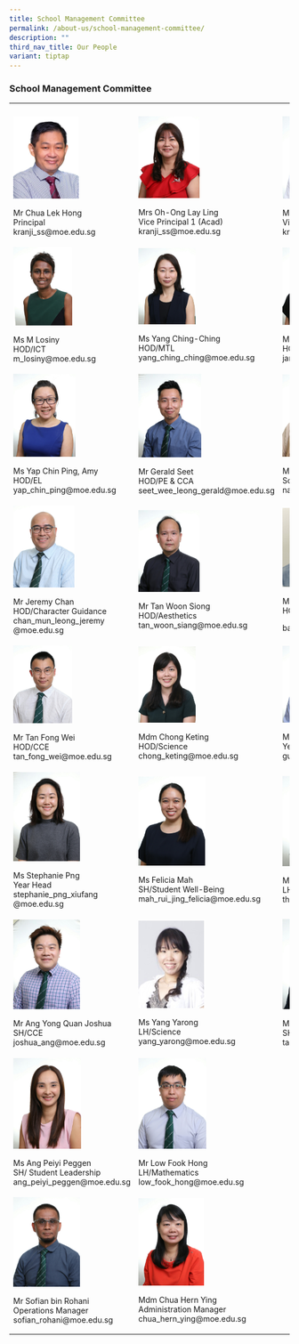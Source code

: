 ```yaml
---
title: School Management Committee
permalink: /about-us/school-management-committee/
description: ""
third_nav_title: Our People
variant: tiptap
---
```

<h3>School Management Committee</h3><table><tbody><tr><th rowspan="1" colspan="1"><p></p></th><th rowspan="1" colspan="1"><p></p></th><th rowspan="1" colspan="1"><p></p></th></tr><tr><td rowspan="1" colspan="1"><div class="isomer-image-wrapper"><img style="width:56%" height="auto" width="100%" src="/images/SMC/SMC%202023/mr%20chua%20lek%20hong.jpeg"></div><p>Mr Chua Lek Hong<br>Principal<br>kranji_ss@moe.edu.sg</p></td><td rowspan="1" colspan="1"><div class="isomer-image-wrapper"><img style="width:45%" height="auto" width="100%" src="/images/SMC/SMC%202023/mrs%20oh-ong%20lay%20ling%20(1).jpg"></div><p>Mrs Oh-Ong Lay Ling<br>Vice Principal 1 (Acad)<br>kranji_ss@moe.edu.sg</p></td><td rowspan="1" colspan="1"><div class="isomer-image-wrapper"><img style="width:50%" height="auto" width="100%" src="/images/SMC/SMC%202023/mr%20koo%20tiannuo%20(2).jpg"></div><p>Mr Koo Tiannuo<br>Vice Principal 2 (Acad)<br>kranji_ss@moe.edu.sg</p></td></tr><tr><td rowspan="1" colspan="1"><div class="isomer-image-wrapper"><img style="width:50%" height="auto" width="100%" src="/images/SMC/SMC%202023/ms%20m%20losiny.jpg"></div><p>Ms M Losiny<br>HOD/ICT<br>m_losiny@moe.edu.sg</p></td><td rowspan="1" colspan="1"><div class="isomer-image-wrapper"><img style="width:42%" height="auto" width="100%" src="/images/SMC/SMC%202023/ms%20yang%20ching-ching.jpg"></div><p>Ms Yang Ching-Ching<br>HOD/MTL<br>yang_ching_ching@moe.edu.sg</p></td><td rowspan="1" colspan="1"><div class="isomer-image-wrapper"><img style="width:47%" height="auto" width="100%" src="/images/SMC/SMC%202023/ms%20jenny%20yap.jpg"></div><p>Ms Yap Janny<br>HOD/Math<br>janny_yap@moe.edu.sg</p></td></tr><tr><td rowspan="1" colspan="1"><div class="isomer-image-wrapper"><img style="width:53%" height="auto" width="100%" src="/images/SMC/SMC%202023/ms%20yap%20chin%20ping%20amy.jpg"></div><p>Ms Yap Chin Ping, Amy<br>HOD/EL<br>yap_chin_ping@moe.edu.sg</p></td><td rowspan="1" colspan="1"><div class="isomer-image-wrapper"><img style="width:46%" height="auto" width="100%" src="/images/SMC/SMC%202023/mr%20seet%20wee%20leong%20gerald.jpg"></div><p>Mr Gerald Seet<br>HOD/PE &amp; CCA<br>seet_wee_leong_gerald@moe.edu.sg</p></td><td rowspan="1" colspan="1"><div class="isomer-image-wrapper"><img style="width:50%" height="auto" width="100%" src="/images/SMC/SMC%202023/ms%20natasha%20bte%20supa'at.jpg"></div><p>Ms Natasha Bte Supa'at<br>School Staff Developer<br>natasha_supaat@moe.edu.sg</p></td></tr><tr><td rowspan="1" colspan="1"><div class="isomer-image-wrapper"><img style="width:52%" height="auto" width="100%" src="/images/SMC/SMC%202023/mr%20chan%20mun%20leong%20jeremy.jpg"></div><p> Mr Jeremy Chan<br>HOD/Character Guidance<br>chan_mun_leong_jeremy<br>@moe.edu.sg</p></td><td rowspan="1" colspan="1"><div class="isomer-image-wrapper"><img style="width:45%" height="auto" width="100%" src="/images/SMC/SMC%202023/mr%20tan%20woon%20siong.jpg"></div><p>Mr Tan Woon Siong<br>HOD/Aesthetics<br>tan_woon_siang@moe.edu.sg</p></td><td rowspan="1" colspan="1"><div class="isomer-image-wrapper"><img style="width: 50%;" height="auto" width="100%" alt="" src="/images/2024/SMC/Bala_Kirishan.jpeg"></div><p>Mr Bala Kirishanan<br>HOD/Humanities</p><p>bala_kirishanan@moe.edu.sg<br></p></td></tr><tr><td rowspan="1" colspan="1"><div class="isomer-image-wrapper"><img style="width:50%" height="auto" width="100%" src="/images/SMC/SMC%202023/mr%20tan%20fong%20wei.jpg"></div><p>Mr Tan Fong Wei<br>HOD/CCE<br>tan_fong_wei@moe.edu.sg</p></td><td rowspan="1" colspan="1"><div class="isomer-image-wrapper"><img style="width:42%" height="auto" width="100%" src="/images/SMC/SMC%202023/ms%20chong%20keting.jpg"></div><p>Mdm Chong Keting<br>HOD/Science<br>chong_keting@moe.edu.sg</p></td><td rowspan="1" colspan="1"><div class="isomer-image-wrapper"><img style="width:47%" height="auto" width="100%" src="/images/SMC/SMC%202023/mr%20guay%20hansen.jpg"></div><p>Mr Guay Hansen<br>Year Head (Upper Sec)<br>guay_hansen@moe.edu.sg</p></td></tr><tr><td rowspan="1" colspan="1"><div class="isomer-image-wrapper"><img style="width:57%" height="auto" width="100%" src="/images/SMC/SMC%202023/miss%20stephanie%20png%20xiufang.jpg"></div><p>Ms Stephanie Png<br>Year Head<br>stephanie_png_xiufang<br>@moe.edu.sg</p></td><td rowspan="1" colspan="1"><div class="isomer-image-wrapper"><img style="width:49%" height="auto" width="100%" src="/images/SMC/SMC%202023/miss%20mah%20rui%20jing%20felicia.jpg"></div><p>Ms Felicia Mah<br>SH/Student Well-Being<br>mah_rui_jing_felicia@moe.edu.sg</p></td><td rowspan="1" colspan="1"><div class="isomer-image-wrapper"><img style="width:55%" height="auto" width="100%" src="/images/SMC/SMC%202023/ms%20karen%20thia%20hui%20teen.jpg"></div><p>Ms Karen Thia Hui Teen<br>LH/Humanities<br>thia_hui_teen_karen@moe.edu.sg</p></td></tr><tr><td rowspan="1" colspan="1"><div class="isomer-image-wrapper"><img style="width:57%" height="auto" width="100%" src="/images/SMC/SMC%202023/mr%20ang%20yong%20quan%20joshua.jpg"></div><p>Mr Ang Yong Quan Joshua<br>SH/CCE<br>joshua_ang@moe.edu.sg</p></td><td rowspan="1" colspan="1"><div class="isomer-image-wrapper"><img style="width:48%" height="auto" width="100%" src="/images/SMC/20smcsmc.png"></div><p>Ms Yang Yarong<br>LH/Science<br>yang_yarong@moe.edu.sg</p></td><td rowspan="1" colspan="1"><div class="isomer-image-wrapper"><img style="width:55%" height="auto" width="100%" src="/images/SMC/SMC%202023/mr%20tang%20kim%20yong.jpg"></div><p>Mr Tang Kim Yong<br>SH/ICT<br>tang_kim_yong@moe.edu.sg</p></td></tr><tr><td rowspan="1" colspan="1"><div class="isomer-image-wrapper"><img style="width:58%" height="auto" width="100%" src="/images/SMC/SMC%202023/ms%20ang%20peiyi%20peggen.jpg"></div><p>Ms Ang Peiyi Peggen<br>SH/ Student Leadership<br>ang_peiyi_peggen@moe.edu.sg</p></td><td rowspan="1" colspan="1"><div class="isomer-image-wrapper"><img style="width:50%" height="auto" width="100%" src="/images/SMC/SMC%202023/mr%20low%20fook%20hong.jpg"></div><p>Mr Low Fook Hong<br>LH/Mathematics<br>low_fook_hong@moe.edu.sg</p></td><td rowspan="1" colspan="1"><p></p></td></tr><tr><td rowspan="1" colspan="1"><div class="isomer-image-wrapper"><img style="width:57%" height="auto" width="100%" src="/images/SMC/SMC%202023/mr%20sofian%20bin%20rohani.jpg"></div><p>Mr Sofian bin Rohani<br>Operations Manager<br>sofian_rohani@moe.edu.sg</p></td><td rowspan="1" colspan="1"><div class="isomer-image-wrapper"><img style="width:48%" height="auto" width="100%" src="/images/SMC/SMC%202023/mdm%20chua%20hern%20ying.jpg"></div><p>Mdm Chua Hern Ying<br>Administration Manager<br>chua_hern_ying@moe.edu.sg</p></td><td rowspan="1" colspan="1"><p></p></td></tr></tbody></table><p></p>